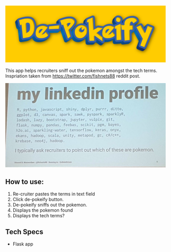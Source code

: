 ![Pokeify](documentation/assets/logo.png)

This app helps recruiters sniff out the pokemon amongst the tech terms. Inspriation taken from https://twitter.com/fishnets88 reddit post.

![Post](documentation/assets/post.png)

## How to use:
1. Re-cruiter pastes the terms in text field
2. Click de-pokeify button.
3. De-pokeify sniffs out the pokemon. 
4. Displays the pokemon found
5. Displays the tech terms?

## Tech Specs
* Flask app
